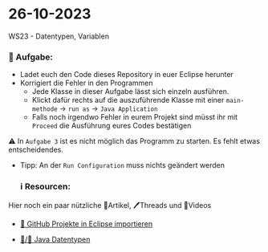 # 26-10-2023
WS23 - Datentypen, Variablen


### 📝 Aufgabe:


- Ladet euch den Code dieses Repository in euer Eclipse herunter
- Korrigiert die Fehler in den Programmen
  - Jede Klasse in dieser Aufgabe lässt sich einzeln ausführen.
  - Klickt dafür rechts auf die auszuführende Klasse mit einer ```main-methode``` -> ```run as``` -> ```Java Application```
  - Falls noch irgendwo Fehler in eurem Projekt sind müsst ihr mit ```Proceed``` die Ausführung eures Codes bestätigen
    
⚠️ In ```Aufgabe 3``` ist es nicht möglich das Programm zu starten. Es fehlt etwas entscheidendes.
- Tipp: An der ```Run Configuration``` muss nichts geändert werden


  ### ℹ️ Resourcen:
Hier noch ein paar nützliche 📃Artikel, 🖊️Threads und 🎥Videos

- [ 🎥 GitHub Projekte in Eclipse importieren](https://drive.google.com/file/d/1IpwHADmwViEGQ7Pf4BgybUYpz7WBoMe5/view?usp=sharing)

- [ 📜/🎥 Java Datentypen](https://studyflix.de/informatik/primitive-datentypen-215)
